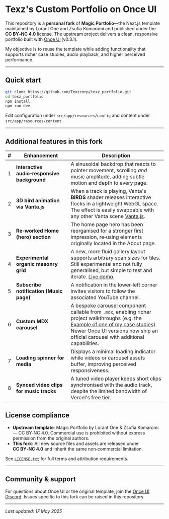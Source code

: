 # Texz's Custom Portfolio on Once UI

This repository is a **personal fork** of **Magic Portfolio**—the Next.js template maintained by Lorant One and Zsofia Komaromi and published under the **CC BY‑NC 4.0** license. The upstream project delivers a clean, responsive portfolio built with [Once UI](https://once-ui.com) (v0.3.1).

My objective is to reuse the template while adding functionality that supports richer case studies, audio playback, and higher perceived performance.

---

## Quick start

```bash
git clone https://github.com/Texzcorp/texz_portfolio.git
cd texz_portfolio
npm install
npm run dev
```

Edit configuration under `src/app/resources/config` and content under `src/app/resources/content`.

---

## Additional features in this fork

| # | Enhancement                                 | Description                                                                                                                                                                                                                                                                |
| - | ------------------------------------------- | -------------------------------------------------------------------------------------------------------------------------------------------------------------------------------------------------------------------------------------------------------------------------- |
| 1 | **Interactive audio‑responsive background** | A sinusoidal backdrop that reacts to pointer movement, scrolling *and* music amplitude, adding subtle motion and depth to every page.                                                                                                                                                 |
| 2 | **3D bird animation via Vanta.js**          | When a track is playing, Vanta's **BIRDS** shader releases interactive flocks in a lightweight WebGL space. The effect is easily swappable with any other Vanta scene [Vanta.js](https://www.vantajs.com/).                                                                                                     |
| 3 | **Re‑worked Home (hero) section**           | The home page hero has been reorganised for a stronger first impression, re‑using elements originally located in the About page.                                                                                                                                           |
| 4 | **Experimental organic masonry grid**       | A new, more fluid gallery layout supports arbitrary span sizes for tiles. Still experimental and not fully generalised, but simple to test and iterate. [Live demo](https://terencediazportfolio.vercel.app/gallery).                                                      |
| 5 | **Subscribe notification (Music page)**     | A notification in the lower‑left corner invites visitors to follow the associated YouTube channel.                                                                                                                                                                    |
| 6 | **Custom MDX carousel**                     | A bespoke carousel component callable from `.mdx`, enabling richer project walkthroughs (e.g. the [Example of one of my case studies](https://terencediazportfolio.vercel.app/programmation/Artemis)). Newer Once UI versions now ship an official carousel with additional capabilities. |
| 7 | **Loading spinner for media**               | Displays a minimal loading indicator while videos or carousel assets buffer, improving perceived responsiveness.                                                                                                                                                           |
| 8 | **Synced video clips for music tracks**     | A tuned video player keeps short clips synchronised with the audio track, despite the limited bandwidth of Vercel's free tier.                                                                                                                                             |

## License compliance

* **Upstream template**: Magic Portfolio by Lorant One & Zsofia Komaromi — CC BY‑NC 4.0. Commercial use is prohibited without express permission from the original authors.
* **This fork**: All new source files and assets are released under **CC BY‑NC 4.0** and inherit the same non‑commercial limitation.

See [`LICENSE.txt`](./LICENSE.txt) for full terms and attribution requirements.

---

## Community & support

For questions about Once UI or the original template, join the [Once UI Discord](https://discord.com/invite/5EyAQ4eNdS). Issues specific to this fork can be raised in this repository.

---

*Last updated: 17 May 2025*
